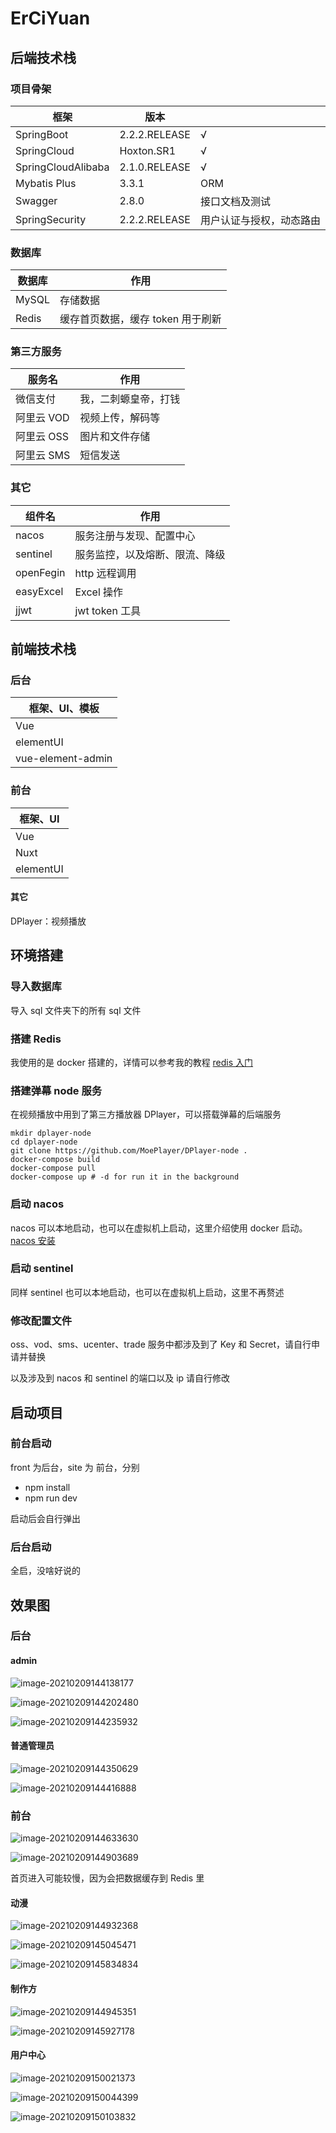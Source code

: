 

# ErCiYuan



## 后端技术栈

### 项目骨架

| 框架               | 版本          |                          |
| ------------------ | ------------- | ------------------------ |
| SpringBoot         | 2.2.2.RELEASE | √                        |
| SpringCloud        | Hoxton.SR1    | √                        |
| SpringCloudAlibaba | 2.1.0.RELEASE | √                        |
| Mybatis Plus       | 3.3.1         | ORM                      |
| Swagger            | 2.8.0         | 接口文档及测试           |
| SpringSecurity     | 2.2.2.RELEASE | 用户认证与授权，动态路由 |



### 数据库

| 数据库 | 作用                              |
| ------ | --------------------------------- |
| MySQL  | 存储数据                          |
| Redis  | 缓存首页数据，缓存 token 用于刷新 |



### 第三方服务

| 服务名     | 作用                 |
| ---------- | -------------------- |
| 微信支付   | 我，二刺螈皇帝，打钱 |
| 阿里云 VOD | 视频上传，解码等     |
| 阿里云 OSS | 图片和文件存储       |
| 阿里云 SMS | 短信发送             |



### 其它

| 组件名    | 作用                           |
| --------- | ------------------------------ |
| nacos     | 服务注册与发现、配置中心       |
| sentinel  | 服务监控，以及熔断、限流、降级 |
| openFegin | http 远程调用                  |
| easyExcel | Excel 操作                     |
| jjwt      | jwt token 工具                 |



## 前端技术栈



### 后台

| 框架、UI、模板    |
| ----------------- |
| Vue               |
| elementUI         |
| vue-element-admin |



### 前台

| 框架、UI  |
| --------- |
| Vue       |
| Nuxt      |
| elementUI |



#### 其它

DPlayer：视频播放



## 环境搭建



### 导入数据库

导入 sql 文件夹下的所有 sql 文件



### 搭建 Redis

我使用的是 docker 搭建的，详情可以参考我的教程 [redis 入门](https://www.yuque.com/antigenmhc/oqye1q/gz5scs#3579ecf8)



### 搭建弹幕 node 服务

在视频播放中用到了第三方播放器 DPlayer，可以搭载弹幕的后端服务

```shell
mkdir dplayer-node
cd dplayer-node
git clone https://github.com/MoePlayer/DPlayer-node .
docker-compose build
docker-compose pull
docker-compose up # -d for run it in the background
```



### 启动 nacos

nacos 可以本地启动，也可以在虚拟机上启动，这里介绍使用 docker 启动。[nacos 安装](https://www.yuque.com/antigenmhc/tg6usw/ailhhi#4f09501c)



### 启动 sentinel

同样 sentinel 也可以本地启动，也可以在虚拟机上启动，这里不再赘述



### 修改配置文件

oss、vod、sms、ucenter、trade 服务中都涉及到了 Key 和 Secret，请自行申请并替换

以及涉及到 nacos 和 sentinel 的端口以及 ip 请自行修改





## 启动项目



### 前台启动

front 为后台，site 为 前台，分别

- npm install
- npm run dev

启动后会自行弹出



### 后台启动

全启，没啥好说的



## 效果图

### 后台

#### admin

![image-20210209144138177](https://gitee.com/antigenmhc/picture/raw/master/img/20210209144211.png)

![image-20210209144202480](https://gitee.com/antigenmhc/picture/raw/master/img/20210209144216.png)

![image-20210209144235932](https://gitee.com/antigenmhc/picture/raw/master/img/20210209144237.png)



#### 普通管理员

![image-20210209144350629](https://gitee.com/antigenmhc/picture/raw/master/img/20210209144351.png)

![image-20210209144416888](https://gitee.com/antigenmhc/picture/raw/master/img/20210209144418.png)





### 前台

![image-20210209144633630](https://gitee.com/antigenmhc/picture/raw/master/img/20210209144635.png)

![image-20210209144903689](https://gitee.com/antigenmhc/picture/raw/master/img/20210209144904.png)

首页进入可能较慢，因为会把数据缓存到 Redis 里



#### 动漫

![image-20210209144932368](https://gitee.com/antigenmhc/picture/raw/master/img/20210209144933.png)

![image-20210209145045471](https://gitee.com/antigenmhc/picture/raw/master/img/20210209145046.png)

![image-20210209145834834](https://gitee.com/antigenmhc/picture/raw/master/img/20210209145836.png)



#### 制作方

![image-20210209144945351](https://gitee.com/antigenmhc/picture/raw/master/img/20210209144946.png)

![image-20210209145927178](https://gitee.com/antigenmhc/picture/raw/master/img/20210209145928.png)





#### 用户中心

![image-20210209150021373](https://gitee.com/antigenmhc/picture/raw/master/img/20210209150022.png)

![image-20210209150044399](https://gitee.com/antigenmhc/picture/raw/master/img/20210209150045.png)

![image-20210209150103832](https://gitee.com/antigenmhc/picture/raw/master/img/20210209150104.png)






